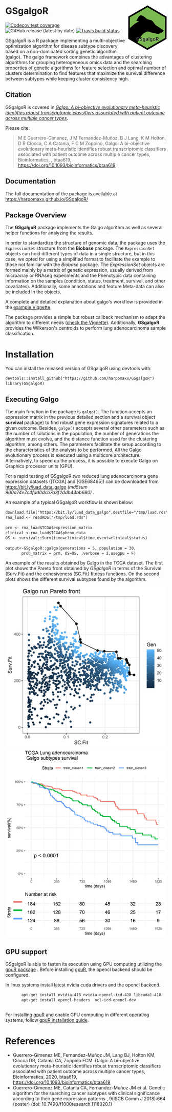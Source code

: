 
GSgalgoR <img src="inst/extdata/GSgalgoR.png" align="right" alt="" width="120" />
================================================================================
<!-- badges: start -->
[![Codecov test coverage](https://codecov.io/gh/harpomaxx/GSgalgoR/branch/master/graph/badge.svg)](https://codecov.io/gh/harpomaxx/GSgalgoR?branch=master)![GitHub release (latest by date)](https://img.shields.io/github/v/release/harpomaxx/GSgalgoR)
[![Travis build status](https://travis-ci.org/harpomaxx/GSgalgoR.svg?branch=master)](https://travis-ci.org/harpomaxx/GSgalgoR)
<!-- badges: end -->

GSgalgoR is a R package implementing a multi-objective optimization algorithm for disease subtype discovery based on a  non-dominated sorting genetic algorithm (galgo). The galgo framework combines the advantages of clustering algorithms for grouping heterogeneous omics data and the searching properties of genetic algorithms for feature selection and optimal number of clusters determination to find features that maximize the survival difference between subtypes while keeping cluster consistency high.

## Citation

GSgalgoR is covered in [*Galgo: A bi-objective evolutionary meta-heuristic identifies robust transcriptomic classifiers associated with patient outcome across multiple cancer types*](https://academic.oup.com/bioinformatics/article-abstract/doi/10.1093/bioinformatics/btaa619/5868557).

Please cite:
> M E Guerrero-Gimenez, J M Fernandez-Muñoz, B J Lang, K M Holton, D R Ciocca, C A Catania, F C M Zoppino, Galgo: A bi-objective evolutionary meta-heuristic identifies robust transcriptomic classifiers associated with patient outcome across multiple cancer types, Bioinformatics, , btaa619, https://doi.org/10.1093/bioinformatics/btaa619

## Documentation

The full documentation of the package is available at https://harpomaxx.github.io/GSgalgoR/

## Package Overview

The **GSgalgoR** package implements the Galgo algorithm as well as several helper functions for analyzing the results. 

In order to standardize the structure of genomic data, the package uses the `ExpressionSet` structure from the **Biobase** package. The `ExpressionSet` objects can hold different types of data in a single structure, but in this case, we opted for using a simplified format to facilitate the example to those not familiar with the *Biobase* package. The *ExpressionSet* objects are formed mainly by a matrix of genetic expression, usually derived from microarray or RNAseq experiments and the Phenotypic data containing information on the samples (condition, status, treatment, survival, and other covariates). Additionally, some annotations and feature Meta-data can also be included in the objects. 

A complete and detailed explanation about galgo's workflow is provided in the 
[example Vignette](https://harpomaxx.github.io/GSgalgoR/articles/GSgalgoR.html)

The package provides a simple but robust callback mechanism to adapt the algorithm to different needs ([check the Vignette](https://harpomaxx.github.io/GSgalgoR/articles/GSgalgoR_callbacks.html)). Additionally, **GSgalgoR** provides the Wilkerson's centroids to perform lung adenocarcinoma sample classification.

# Installation

You can install the released version of GSgalgoR using devtools with:

```
devtools::install_github("https://github.com/harpomaxx/GSgalgoR")
library(GSgalgoR)
```
## Executing Galgo

The main function in the package is `galgo()`. The function accepts an expression matrix in the previous detailed section and a survival object **survival** package) to find robust gene expression signatures related to a given outcome. Besides, `galgo()` accepts several other parameters such as the number of solutions in the population, the number of generations the algorithm must evolve, and the distance function used for the clustering algorithm, among others. The parameters facilitate the setup according to the characteristics of the analysis to be performed. All the Galgo evolutionary process is executed using a multicore architecture. Alternatively, to speed up the process, it is possible to execute Galgo on Graphics processor units (GPU).

For a rapid testing of GSgalgoR two reduced lung adenocarcinoma gene expression datasets ([TCGA] and [GSE68465]) can be downloaded from  https://bit.ly/luad_data_galgo *(md5sum 900a74e7c4fdd0dcb7a3f2ddb44bb680)* .  

An example of a typical GSgalgoR workflow is shown below:

```
download.file("https://bit.ly/luad_data_galgo",destfile="/tmp/luad.rds")
rna_luad <- readRDS("/tmp/luad.rds")

prm <- rna_luad$TCGA$expression_matrix
clinical <-rna_luad$TCGA$pheno_data
OS <- survival::Surv(time=clinical$time,event=clinical$status)

output<-GSgalgoR::galgo(generations = 5, population = 30,
       prob_matrix = prm, OS=OS, ,verbose = 2,usegpu = F)
```   

An example of the results obtained by Galgo in the TCGA dataset. The first plot shows the Pareto front obtained by *GSgalgoR* in terms of the Survival (Surv.Fit) and the cohesiveness (SC.Fit) fitness functions. On the second plots shows the different survival subtypes found by the algorithm.

![](./inst/extdata/images/pareto2.jpg)
![](./inst/extdata/images/TCGA_galgo.jpg)

## GPU support

GSgalgoR is able to fasten its execution using GPU computing utilizing the [gpuR package](https://cran.r-project.org/package=gpuR "gpuR R package") . Before installing [gpuR](https://cran.r-project.org/package=gpuR "gpuR R package"), the opencl backend should be configured. 

In linux systems install latest nvidia cuda drivers and the opencl backend.

```
       apt-get install nvidia-418 nvidia-opencl-icd-418 libcuda1-418
       apt-get install opencl-headers  ocl-icd-opencl-dev
       
```

For installing [gpuR](https://github.com/cdeterman/gpuR/wiki) and enable GPU computing in different operating systems, follow [gpuR installation guide](https://github.com/cdeterman/gpuR/wiki "gpuR installation guide").

# References

* Guerrero-Gimenez ME, Fernandez-Muñoz JM, Lang BJ, Holton KM, Ciocca DR, Catania CA, Zoppino FCM. Galgo: A bi-objective evolutionary meta-heuristic identifies robust transcriptomic classifiers associated with patient outcome across multiple cancer types, Bioinformatics, 2020, btaa619, https://doi.org/10.1093/bioinformatics/btaa619
* Guerrero-Gimenez ME, Catania CA, Fernandez-Muñoz JM et al. Genetic algorithm for the searching cancer subtypes with clinical significance according to their gene expression patterns , 9(ISCB Comm J 2018):664 (poster) (doi: 10.7490/f1000research.1118020.1)
